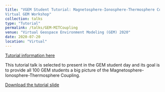 ```yaml
---
title: "VGEM Student Tutorial: Magnetosphere-Ionosphere-Thermosphere Coupling,
Virtual GEM Workshop"
collection: talks
type: "Tutorial"
permalink: /talks/GEM-MITCoupling
venue: "Virtual Geospace Environment Modeling (GEM) 2020"
date: 2020-07-20
location: "Virtual"
---
```


[Tutorial information here](https://gem.epss.ucla.edu/mediawiki/index.php/GEM_Student_Forum)

This tutorial talk is selected to present in the GEM student day and its goal is to provide all 100 GEM students a big picture of the Magnetosphere-Ionosphere-Thermosphere Coupling.

[Download the tutorial slide](http://yilerat19.github.io/files/VGEM_tutorial_MIC_online.pdf)
